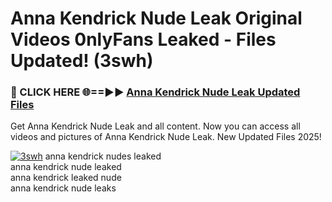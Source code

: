 # Anna Kendrick Nude Leak Original Videos 0nlyFans Leaked - Files Updated! (3swh)

<h3>🔴 CLICK HERE 🌐==►► <a href="https://tinyurl.com/5h6xmrr3" rel="nofollow">Anna Kendrick Nude Leak Updated Files</a></h3>

Get Anna Kendrick Nude Leak and all content. Now you can access all videos and pictures of Anna Kendrick Nude Leak. New Updated Files 2025!

[![3swh](https://i.imgur.com/KVD873Z.gif)](https://tinyurl.com/5h6xmrr3)
anna kendrick nudes leaked<br>
anna kendrick nude leaked<br>
anna kendrick leaked nude<br>
anna kendrick nude leaks